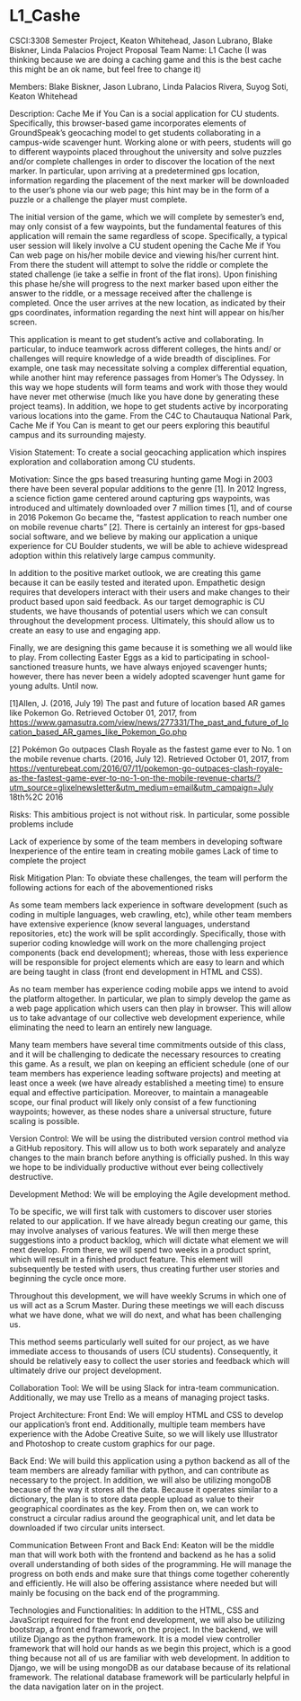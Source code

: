 # L1_Cashe
CSCI:3308 Semester Project, Keaton Whitehead, Jason Lubrano, Blake Biskner, Linda Palacios
Project Proposal
Team Name: 
L1 Cache (I was thinking because we are doing a caching game and this is the best cache this might be an ok name, but feel free to change it)

Members: 
Blake Biskner, Jason Lubrano, Linda Palacios Rivera, Suyog Soti, Keaton Whitehead

Description:
Cache Me if You Can is a social application for CU students. Specifically, this browser-based game incorporates elements of GroundSpeak’s geocaching model to get students collaborating in a campus-wide scavenger hunt. Working alone or with peers, students will go to different waypoints placed throughout the university and solve puzzles and/or complete challenges in order to discover the location of the next marker. In particular, upon arriving at a predetermined gps location, information regarding the placement of the next marker will be downloaded to the user’s phone via our web page; this hint may be in the form of a puzzle or a challenge the player must complete.

The initial version of the game, which we will complete by semester’s end, may only consist of a few waypoints, but the fundamental features of this application will remain the same regardless of scope. Specifically, a typical user session will likely involve a CU student opening the Cache Me if You Can web page on his/her mobile device and viewing his/her current hint. From there the student will attempt to solve the riddle or complete the stated challenge (ie take a selfie in front of the flat irons). Upon finishing this phase he/she will progress to the next marker based upon either the answer to the riddle, or a message received after the challenge is completed. Once the user arrives at the new location, as indicated by their gps coordinates, information regarding the next hint will appear on his/her screen.

This application is meant to get student’s active and collaborating. In particular, to induce teamwork across different colleges, the hints and/ or challenges will require knowledge of a wide breadth of disciplines. For example, one task may necessitate solving a complex differential equation, while another hint may reference passages from Homer’s The Odyssey. In this way we hope students will form teams and work with those they would have never met otherwise (much like you have done by generating these project teams). In addition, we hope to get students active by incorporating various locations into the game. From the C4C to Chautauqua National Park, Cache Me if You Can is meant to get our peers exploring this beautiful campus and its surrounding majesty.

Vision Statement:
To create a social geocaching application which inspires exploration and collaboration among CU students.

Motivation:
Since the gps based treasuring hunting game Mogi in 2003 there have been several popular additions to the genre [1]. In 2012 Ingress, a science fiction game centered around capturing gps waypoints, was introduced and ultimately downloaded over 7 million times [1], and of course in 2016 Pokemon Go became the, “fastest application to reach number one on mobile revenue charts” [2]. There is certainly an interest for gps-based social software, and we believe by making our application a unique experience for CU Boulder students, we will be able to achieve widespread adoption within this relatively large campus community.

In addition to the positive market outlook, we are creating this game because it can be easily tested and iterated upon. Empathetic design requires that developers interact with their users and make changes to their product based upon said feedback. As our target demographic is CU students, we have thousands of potential users which we can consult throughout the development process. Ultimately, this should allow us to create an easy to use and engaging app.

Finally, we are designing this game because it is something we all would like to play. From collecting Easter Eggs as a kid to participating in school- sanctioned treasure hunts, we have always enjoyed scavenger hunts; however, there has never been a widely adopted scavenger hunt game for young adults. Until now.

[1]Allen, J. (2016, July 19) The past and future of location based AR games like Pokemon Go.
Retrieved October 01, 2017, from
https://www.gamasutra.com/view/news/277331/The_past_and_future_of_location_based_AR_games_like_Pokemon_Go.php

[2] Pokémon Go outpaces Clash Royale as the fastest game ever to No. 1 on the mobile
revenue charts. (2016, July 12). Retrieved October 01, 2017, from
https://venturebeat.com/2016/07/11/pokemon-go-outpaces-clash-royale-as-the-fastest-game-ever-to-no-1-on-the-mobile-revenue-charts/?utm_source=glixelnewsletter&utm_medium=email&utm_campaign=July 18th%2C 2016

Risks:
This ambitious project is not without risk. In particular, some possible problems include

Lack of experience by some of the team members in developing software
Inexperience of the entire team in creating mobile games
Lack of time to complete the project





Risk Mitigation Plan:
To obviate these challenges, the team will perform the following actions for each of the abovementioned risks

As some team members lack experience in software development (such as coding in multiple languages, web crawling, etc), while other team members have extensive experience (know several languages, understand repositories, etc) the work will be split accordingly. Specifically, those with superior coding knowledge will work on the more challenging project components (back end development); whereas, those with less experience will be responsible for project elements which are easy to learn and which are being taught in class (front end development in HTML and CSS).

As no team member has experience coding mobile apps we intend to avoid the platform altogether. In particular, we plan to simply develop the game as a web page application which users can then play in browser. This will allow us to take advantage of our collective web development experience, while eliminating the need to learn an entirely new language.

Many team members have several time commitments outside of this class, and it will be challenging to dedicate the necessary resources to creating this game. As a result, we plan on keeping an efficient schedule (one of our team members has experience leading software projects) and meeting at least once a week (we have already established a meeting time) to ensure equal and effective participation. Moreover, to maintain a manageable scope, our final product will likely only consist of a few functioning waypoints; however, as these nodes share a universal structure, future scaling is possible.


Version Control:
We will be using the distributed version control method via a GitHub repository. This will allow us to  both work separately and analyze changes to the main branch before anything is officially pushed. In this way we hope to be individually productive without ever being collectively destructive.

Development Method:
We will be employing the Agile development method.

To be specific, we will first talk with customers to discover user stories related to our application. If we have already begun creating our game, this may involve analyses of various features. We will then merge these suggestions into a product backlog, which will dictate what element we will next develop. From there, we will spend two weeks in a product sprint, which will result in a finished product feature. This element will subsequently be tested with users, thus creating further user stories and beginning the cycle once more.

Throughout this development, we will have weekly Scrums in which one of us will act as a Scrum Master. During these meetings we will each discuss what we have done, what we will do next, and what has been challenging us.

This method seems particularly well suited for our project, as we have immediate access to thousands of users (CU students). Consequently, it should be relatively easy to collect the user stories and feedback which will ultimately drive our project development.

Collaboration Tool:
We will be using Slack for intra-team communication. Additionally, we may use Trello as a means of managing project tasks.

Project Architecture:
Front End:
We will employ HTML and CSS to develop our application’s front end. Additionally, multiple team members have experience with the Adobe Creative Suite, so we will likely use Illustrator and Photoshop to create custom graphics for our page.

Back End:
We will build this application using a python backend as all of the team members are already familiar with python, and can contribute as necessary to the project. In addition, we will also be utilizing mongoDB because of the way it stores all the data. Because it operates similar to a dictionary, the plan is to store data people upload as value to their geographical coordinates as the key. From then on, we can work to construct a circular radius around the geographical unit, and let data be downloaded if two circular units intersect.

Communication Between Front and Back End:
Keaton will be the middle man that will work both with the frontend and backend as he has a solid overall understanding of both sides of the programming. He will manage the progress on both ends and make sure that things come together coherently and efficiently. He will also be offering assistance where needed but will mainly be focusing on the back end of the programming.

Technologies and Functionalities:
In addition to the HTML, CSS and JavaScript required for the front end development, we will also be utilizing bootstrap, a front end framework, on the project. In the backend, we will utilize Django as the python framework. It is a model view controller framework that will hold our hands as we begin this project, which is a good thing because not all of us are familiar with web development. In addition to Django, we will be using mongoDB as our database because of its relational framework. The relational database framework will be particularly helpful in the data navigation later on in the project. 




